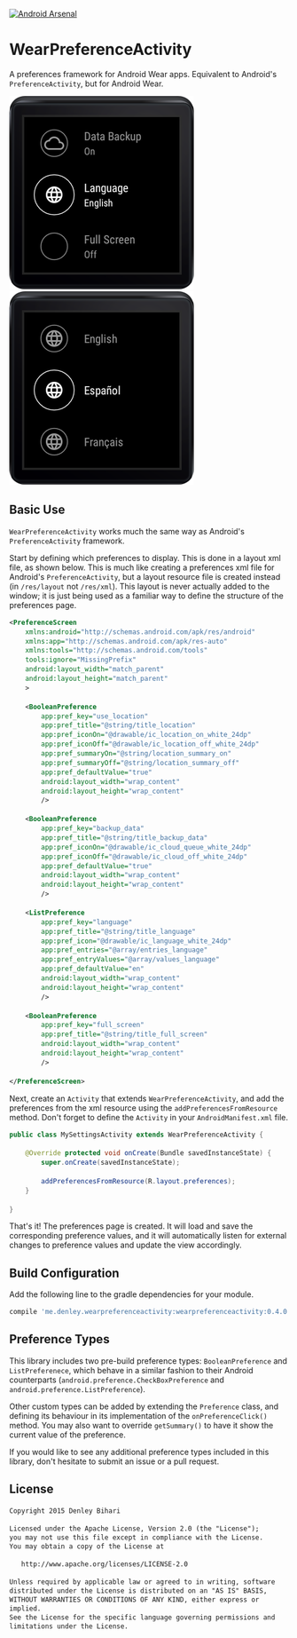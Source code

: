 [![Android Arsenal](https://img.shields.io/badge/Android%20Arsenal-WearPreferenceActivity-brightgreen.svg?style=flat)](http://android-arsenal.com/details/1/1643)

# WearPreferenceActivity
A preferences framework for Android Wear apps. Equivalent to Android's `PreferenceActivity`, but for Android Wear.

![Preference List](/screenshots/preference_list.png) ![Preference List](/screenshots/language_select.png)

Basic Use
-------
`WearPreferenceActivity` works much the same way as Android's `PreferenceActivity` framework.

Start by defining which preferences to display. This is done in a layout xml file, as shown below. This is much like creating a preferences xml file for Android's `PreferenceActivity`, but a layout resource file is created instead (in `/res/layout` not `/res/xml`). This layout is never actually added to the window; it is just being used as a familiar way to define the structure of the preferences page.
```xml
<PreferenceScreen
    xmlns:android="http://schemas.android.com/apk/res/android"
    xmlns:app="http://schemas.android.com/apk/res-auto"
    xmlns:tools="http://schemas.android.com/tools"
    tools:ignore="MissingPrefix"
    android:layout_width="match_parent"
    android:layout_height="match_parent"
    >

    <BooleanPreference
        app:pref_key="use_location"
        app:pref_title="@string/title_location"
        app:pref_iconOn="@drawable/ic_location_on_white_24dp"
        app:pref_iconOff="@drawable/ic_location_off_white_24dp"
        app:pref_summaryOn="@string/location_summary_on"
        app:pref_summaryOff="@string/location_summary_off"
        app:pref_defaultValue="true"
        android:layout_width="wrap_content"
        android:layout_height="wrap_content"
        />

    <BooleanPreference
        app:pref_key="backup_data"
        app:pref_title="@string/title_backup_data"
        app:pref_iconOn="@drawable/ic_cloud_queue_white_24dp"
        app:pref_iconOff="@drawable/ic_cloud_off_white_24dp"
        app:pref_defaultValue="true"
        android:layout_width="wrap_content"
        android:layout_height="wrap_content"
        />

    <ListPreference
        app:pref_key="language"
        app:pref_title="@string/title_language"
        app:pref_icon="@drawable/ic_language_white_24dp"
        app:pref_entries="@array/entries_language"
        app:pref_entryValues="@array/values_language"
        app:pref_defaultValue="en"
        android:layout_width="wrap_content"
        android:layout_height="wrap_content"
        />

    <BooleanPreference
        app:pref_key="full_screen"
        app:pref_title="@string/title_full_screen"
        android:layout_width="wrap_content"
        android:layout_height="wrap_content"
        />

</PreferenceScreen>
```

Next, create an `Activity` that extends `WearPreferenceActivity`, and add the preferences from the xml resource using the `addPreferencesFromResource` method. Don't forget to define the `Activity` in your `AndroidManifest.xml` file.

```java
public class MySettingsActivity extends WearPreferenceActivity {

    @Override protected void onCreate(Bundle savedInstanceState) {
        super.onCreate(savedInstanceState);

        addPreferencesFromResource(R.layout.preferences);
    }

}
```

That's it! The preferences page is created. It will load and save the corresponding preference values, and it will automatically listen for external changes to preference values and update the view accordingly.

Build Configuration
--------
Add the following line to the gradle dependencies for your module.
```groovy
compile 'me.denley.wearpreferenceactivity:wearpreferenceactivity:0.4.0'
```

Preference Types
--------

This library includes two pre-build preference types: `BooleanPreference` and `ListPreferenece`, which behave in a similar fashion to their Android counterparts (`android.preference.CheckBoxPreference` and `android.preference.ListPreference`).

Other custom types can be added by extending the `Preference` class, and defining its behaviour in its implementation of the `onPreferenceClick()` method. You may also want to override `getSummary()` to have it show the current value of the preference.

If you would like to see any additional preference types included in this library, don't hesitate to submit an issue or a pull request.

License
-------

    Copyright 2015 Denley Bihari

    Licensed under the Apache License, Version 2.0 (the "License");
    you may not use this file except in compliance with the License.
    You may obtain a copy of the License at

       http://www.apache.org/licenses/LICENSE-2.0

    Unless required by applicable law or agreed to in writing, software
    distributed under the License is distributed on an "AS IS" BASIS,
    WITHOUT WARRANTIES OR CONDITIONS OF ANY KIND, either express or implied.
    See the License for the specific language governing permissions and
    limitations under the License.